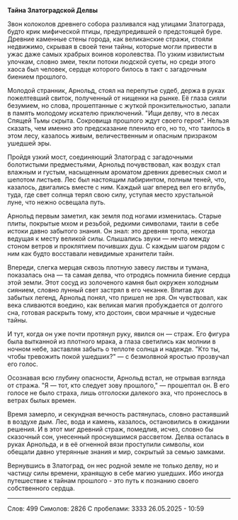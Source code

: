 **Тайна Златоградской Делвы**

Звон колоколов древнего собора разливался над улицами Златограда, будто крик мифической птицы, предупредившей о предстоящей буре. Древние каменные стены города, как великанские стражи, стояли недвижимо, скрывая в своей тени тайны, которые могли привести в ужас даже самых храбрых воинов королевства. По узким извилистым улочкам, словно змеи, текли потоки людской суеты, но среди этого хаоса был человек, сердце которого билось в такт с загадочным биением прошлого.

Молодой странник, Арнольд, стоял на перепутье судеб, держа в руках пожелтевший свиток, полученный от нищенки на рынке. Её глаза сияли безумием, но слова, прошептанные с жуткой пронзительностью, запали в память молодому искателю приключений. "Ищи делву, что в лесах Спящей Тьмы скрыта. Сокровища прошлого ждут своего героя". Нельзя сказать, чем именно это предсказание пленило его, но то, что таилось в этом лесу, казалось живым, величественным и опасным призраком ушедшей эры.

Пройдя узкий мост, соединяющий Златоград с загадочными болотистыми предместьями, Арнольд почувствовал, как воздух стал влажным и густым, насыщенным ароматом древних древесных смол и шепотом листьев. Лес был настоящим лабиринтом, полным теней, что, казалось, двигались вместе с ним. Каждый шаг вперед вел его вглубь, туда, где свет солнца терял свою силу, уступая место хрустальной луне, что нежно освещала путь.

Арнольд первым заметил, как земля под ногами изменилась. Старые плиты, покрытые мхом и резьбой, редкими символами, таили в себе истоки давно забытого знания. Он знал: это древняя тропа, некогда ведущая к месту великой силы. Слышались звуки — нечто между стоном ветров и проклятием почивших душ. С каждым шагом рядом с ним как будто восставали невидимые хранители тайн.

Впереди, слегка мерцая сквозь плотную завесу листвы и тумана, показалась она — та самая делва, что отродясь помнила биение сердца этой земли. Этот сосуд из золоченого камня был окружен холодным сиянием, словно лунный свет застрял в его чеканке. Впитав дух забытых легенд, Арнольд понял, что пришел не зря. Он чувствовал, как века сливаются воедино, как великая магия пробуждается от долгого сна, готовая раскрыть тому, кто достоин, свои мрачные и чудесные тайны.

И тут, когда он уже почти протянул руку, явился он — страж. Его фигура была вытканной из плотного мрака, а глаза светились как молнии в ночном небе, заставляя забыть о теплоте солнца и надежде. "Кто ты, чтобы тревожить покой ушедших?" — с безмолвной яростью прозвучал его голос.

Осознавая всю глубину опасности, Арнольд встал, не отрывая взгляда от стража. "Я — тот, кто следует зову прошлого," — прошептал он. В его голосе не было страха, лишь отголоски далекого эха, что пронеслось в ветрах былых времен.

Время замерло, и секундная вечность растянулась, словно растаявший в воздухе дым. Лес, вода и камень, казалось, остановились в ожидании решения. И в этот миг древний страж, помедлив, исчез, словно бы сказочный сон, унесенный проснувшимся рассветом. Делва осталась в руках Арнольда, и в её огненной вязи проступили символы, кои обещали давно утерянные знания и мир, сокрытый за семью замками.

Вернувшись в Златоград, он нес родной земле не только делву, но и частицу силы времени, хранящую в себе магию ушедших. Ибо иногда путешествие к тайнам прошлого - это путь к познанию своего собственного сердца.

***
Слов: 499
Симолов: 2826
С пробелами: 3333
26.05.2025 - 10:59